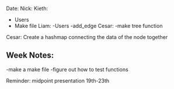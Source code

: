 







Date: 
Nick:
Kieth:
- Users
- Make file
Liam:
-Users
-add_edge
Cesar: 
-make tree function

Cesar: Create a hashmap connecting the data of the node together

Week Notes:
-
-make a make file
-figure out how to test functions

Reminder: midpoint presentation 19th-23th 